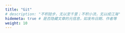 ```yaml
---
title: "Git"
# description: "不积跬步，无以至千里；不积小流，无以成江海"
hidemeta: true # 是否隐藏文章的元信息，如发布日期、作者等
weight: 10
---
```

